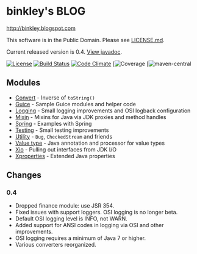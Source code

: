 binkley's BLOG
==============

<http://binkley.blogspot.com>

This software is in the Public Domain.  Please see [LICENSE.md](LICENSE.md).

Current released version is 0.4.  [View javadoc](//binkley.github.io/binkley/).

[![License](http://img.shields.io/badge/license-PD-blue.svg?style=flat)](http://unlicense.org) [![Build Status](http://img.shields.io/travis/binkley/binkley.svg?style=flat)](https://travis-ci.org/binkley/binkley) [![Code Climate](https://img.shields.io/codeclimate/github/binkley/binkley.svg?style=flat)](https://codeclimate.com/github/binkley/binkley) [![Coverage](https://img.shields.io/codeclimate/coverage/github/binkley/binkley.svg?style=flat) [![maven-central](https://img.shields.io/maven-central/v/hm.binkley/binkley-blog.svg?style=flat)

## Modules

* [Convert](convert/) - Inverse of `toString()`
* [Guice](guice/) - Sample Guice modules and helper code
* [Logging](logging/) - Small logging improvements and OSI logback configuration
* [Mixin](mixin/) - Mixins for Java via JDK proxies and method handles
* [Spring](spring/) - Examples with Spring
* [Testing](testing/) - Small testing improvements
* [Utility](util/) - `Bug`, `CheckedStream` and friends
* [Value type](value-type/) - Java annotation and processor for value types
* [Xio](xio/) - Pulling out interfaces from JDK I/O
* [Xproperties](xprops/) - Extended Java properties

## Changes

### 0.4

* Dropped finance module: use JSR 354.
* Fixed issues with support loggers.  OSI logging is no longer beta.
* Default OSI logging level is INFO, not WARN.
* Added support for ANSI codes in logging via OSI and other improvements.
* OSI logging requires a minimum of Java 7 or higher.
* Various converters reorganized.
